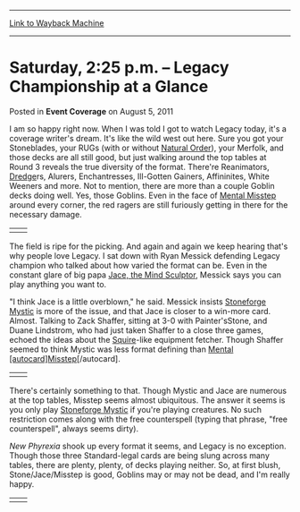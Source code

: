 
---
[Link to Wayback Machine](https://web.archive.org/web/20151017134009/http://magic.wizards.com/en/articles/archive/event-coverage/saturday-225-pm-%E2%80%93-legacy-championship-glance-2011-08-06)

[_metadata_:description]:- "I am so happy right now. When I was told I got to watch Legacy today, it's a coverage writer's dream. It's like the wild west out here."
[_metadata_:generator]:- "Drupal 7 (http://drupal.org)"
[_metadata_:node]:- "316331"
[_metadata_:path_date]:- "2011-08-06"
[_metadata_:publish_date]:- "2011-08-05"
[_metadata_:source]:- "div-main-content"
[_metadata_:title]:- "Saturday, 2:25 p.m. – Legacy Championship at a Glance"
[_metadata_:wayback_capture_timestamp]:- "2015-10-17 13:40:09"
[_metadata_:wayback_raw_url]:- "https://web.archive.org/web/20151017134009id_/http://magic.wizards.com/en/articles/archive/event-coverage/saturday-225-pm-%E2%80%93-legacy-championship-glance-2011-08-06"
[_metadata_:wayback_url]:- "http://magic.wizards.com/en/articles/archive/event-coverage/saturday-225-pm-%E2%80%93-legacy-championship-glance-2011-08-06"
---


Saturday, 2:25 p.m. – Legacy Championship at a Glance
=====================================================



 Posted in **Event Coverage**
 on August 5, 2011 









I am so happy right now. When I was told I got to watch Legacy today, it's a coverage writer's dream. It's like the wild west out here. Sure you got your Stoneblades, your RUGs (with or without [Natural Order](http://gatherer.wizards.com/Pages/Card/Details.aspx?name=Natural+Order)), your Merfolk, and those decks are all still good, but just walking around the top tables at Round 3 reveals the true diversity of the format. There're Reanimators, [Dredge](http://gatherer.wizards.com/Pages/Card/Details.aspx?name=Dredge)rs, Alurers, Enchantresses, Ill-Gotten Gainers, Affininites, White Weeners and more. Not to mention, there are more than a couple Goblin decks doing well. Yes, those Goblins. Even in the face of [Mental Misstep](http://gatherer.wizards.com/Pages/Card/Details.aspx?name=Mental+Misstep) around every corner, the red ragers are still furiously getting in there for the necessary damage.




|  |  |
| --- | --- |
|  |  |

The field is ripe for the picking. And again and again we keep hearing that's why people love Legacy. I sat down with Ryan Messick defending Legacy champion who talked about how varied the format can be. Even in the constant glare of big papa [Jace, the Mind Sculptor](http://gatherer.wizards.com/Pages/Card/Details.aspx?name=Jace%2C+the+Mind+Sculptor), Messick says you can play anything you want to.


"I think Jace is a little overblown," he said. Messick insists [Stoneforge Mystic](http://gatherer.wizards.com/Pages/Card/Details.aspx?name=Stoneforge+Mystic) is more of the issue, and that Jace is closer to a win-more card. Almost. Talking to Zack Shaffer, sitting at 3-0 with Painter'sStone, and Duane Lindstrom, who had just taken Shaffer to a close three games, echoed the ideas about the [Squire](http://gatherer.wizards.com/Pages/Card/Details.aspx?name=Squire)-like equipment fetcher. Though Shaffer seemed to think Mystic was less format defining than [Mental [autocard]Misstep](http://gatherer.wizards.com/Pages/Card/Details.aspx?name=Mental+%5Bautocard%5DMisstep)[/autocard].




|  |  |
| --- | --- |
|  |  |

There's certainly something to that. Though Mystic and Jace are numerous at the top tables, Misstep seems almost ubiquitous. The answer it seems is you only play [Stoneforge Mystic](http://gatherer.wizards.com/Pages/Card/Details.aspx?name=Stoneforge+Mystic) if you're playing creatures. No such restriction comes along with the free counterspell (typing that phrase, "free counterspell", always seems dirty).


*New Phyrexia* shook up every format it seems, and Legacy is no exception. Though those three Standard-legal cards are being slung across many tables, there are plenty, plenty, of decks playing neither. So, at first blush, Stone/Jace/Misstep is good, Goblins may or may not be dead, and I'm really happy.




|  |  |
| --- | --- |
|  |  |

 




